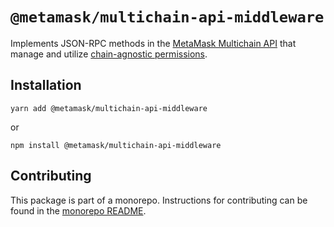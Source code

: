 # `@metamask/multichain-api-middleware`

Implements JSON-RPC methods in the [MetaMask Multichain API](https://github.com/MetaMask/metamask-improvement-proposals/blob/main/MIPs/mip-5.md) that manage and utilize [chain-agnostic permissions](https://github.com/MetaMask/chain-agnostic-permission).

## Installation

`yarn add @metamask/multichain-api-middleware`

or

`npm install @metamask/multichain-api-middleware`

## Contributing

This package is part of a monorepo. Instructions for contributing can be found in the [monorepo README](https://github.com/MetaMask/core#readme).
